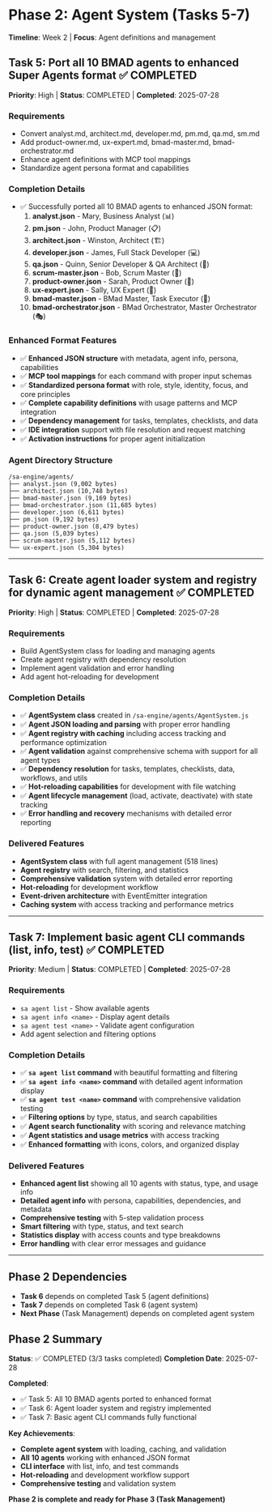 # Phase 2: Agent System (Tasks 5-7)
**Timeline**: Week 2 | **Focus**: Agent definitions and management

## Task 5: Port all 10 BMAD agents to enhanced Super Agents format ✅ COMPLETED
**Priority**: High | **Status**: COMPLETED | **Completed**: 2025-07-28

### Requirements
- Convert analyst.md, architect.md, developer.md, pm.md, qa.md, sm.md
- Add product-owner.md, ux-expert.md, bmad-master.md, bmad-orchestrator.md
- Enhance agent definitions with MCP tool mappings
- Standardize agent persona format and capabilities

### Completion Details
- ✅ Successfully ported all 10 BMAD agents to enhanced JSON format:
  1. **analyst.json** - Mary, Business Analyst (📊)
  2. **pm.json** - John, Product Manager (📋)
  3. **architect.json** - Winston, Architect (🏗️)
  4. **developer.json** - James, Full Stack Developer (💻)
  5. **qa.json** - Quinn, Senior Developer & QA Architect (🧪)
  6. **scrum-master.json** - Bob, Scrum Master (🏃)
  7. **product-owner.json** - Sarah, Product Owner (📝)
  8. **ux-expert.json** - Sally, UX Expert (🎨)
  9. **bmad-master.json** - BMad Master, Task Executor (🧙)
  10. **bmad-orchestrator.json** - BMad Orchestrator, Master Orchestrator (🎭)

### Enhanced Format Features
- ✅ **Enhanced JSON structure** with metadata, agent info, persona, capabilities
- ✅ **MCP tool mappings** for each command with proper input schemas
- ✅ **Standardized persona format** with role, style, identity, focus, and core principles
- ✅ **Complete capability definitions** with usage patterns and MCP integration
- ✅ **Dependency management** for tasks, templates, checklists, and data
- ✅ **IDE integration** support with file resolution and request matching
- ✅ **Activation instructions** for proper agent initialization

### Agent Directory Structure
```
/sa-engine/agents/
├── analyst.json (9,002 bytes)
├── architect.json (10,748 bytes)
├── bmad-master.json (9,169 bytes)
├── bmad-orchestrator.json (11,685 bytes)
├── developer.json (6,611 bytes)
├── pm.json (9,192 bytes)
├── product-owner.json (8,479 bytes)
├── qa.json (5,039 bytes)
├── scrum-master.json (5,112 bytes)
└── ux-expert.json (5,304 bytes)
```

---

## Task 6: Create agent loader system and registry for dynamic agent management ✅ COMPLETED
**Priority**: High | **Status**: COMPLETED | **Completed**: 2025-07-28

### Requirements
- Build AgentSystem class for loading and managing agents
- Create agent registry with dependency resolution
- Implement agent validation and error handling
- Add agent hot-reloading for development

### Completion Details
- ✅ **AgentSystem class** created in `/sa-engine/agents/AgentSystem.js`
- ✅ **Agent JSON loading and parsing** with proper error handling
- ✅ **Agent registry with caching** including access tracking and performance optimization
- ✅ **Agent validation** against comprehensive schema with support for all agent types
- ✅ **Dependency resolution** for tasks, templates, checklists, data, workflows, and utils
- ✅ **Hot-reloading capabilities** for development with file watching
- ✅ **Agent lifecycle management** (load, activate, deactivate) with state tracking
- ✅ **Error handling and recovery** mechanisms with detailed error reporting

### Delivered Features
- **AgentSystem class** with full agent management (518 lines)
- **Agent registry** with search, filtering, and statistics
- **Comprehensive validation** system with detailed error reporting
- **Hot-reloading** for development workflow
- **Event-driven architecture** with EventEmitter integration
- **Caching system** with access tracking and performance metrics

---

## Task 7: Implement basic agent CLI commands (list, info, test) ✅ COMPLETED
**Priority**: Medium | **Status**: COMPLETED | **Completed**: 2025-07-28

### Requirements
- `sa agent list` - Show available agents
- `sa agent info <name>` - Display agent details
- `sa agent test <name>` - Validate agent configuration
- Add agent selection and filtering options

### Completion Details
- ✅ **`sa agent list` command** with beautiful formatting and filtering
- ✅ **`sa agent info <name>` command** with detailed agent information display
- ✅ **`sa agent test <name>` command** with comprehensive validation testing
- ✅ **Filtering options** by type, status, and search capabilities
- ✅ **Agent search functionality** with scoring and relevance matching
- ✅ **Agent statistics and usage metrics** with access tracking
- ✅ **Enhanced formatting** with icons, colors, and organized display

### Delivered Features
- **Enhanced agent list** showing all 10 agents with status, type, and usage info
- **Detailed agent info** with persona, capabilities, dependencies, and metadata
- **Comprehensive testing** with 5-step validation process
- **Smart filtering** with type, status, and text search
- **Statistics display** with access counts and type breakdowns
- **Error handling** with clear error messages and guidance

---

## Phase 2 Dependencies
- **Task 6** depends on completed Task 5 (agent definitions)
- **Task 7** depends on completed Task 6 (agent system)
- **Next Phase** (Task Management) depends on completed agent system

## Phase 2 Summary
**Status**: ✅ COMPLETED (3/3 tasks completed)
**Completion Date**: 2025-07-28

**Completed**: 
- ✅ Task 5: All 10 BMAD agents ported to enhanced format
- ✅ Task 6: Agent loader system and registry implemented
- ✅ Task 7: Basic agent CLI commands fully functional

**Key Achievements**:
- **Complete agent system** with loading, caching, and validation
- **All 10 agents** working with enhanced JSON format
- **CLI interface** with list, info, and test commands
- **Hot-reloading** and development workflow support
- **Comprehensive testing** and validation system

**Phase 2 is complete and ready for Phase 3 (Task Management)**